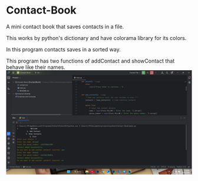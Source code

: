 # Contact-Book
A mini contact book that saves contacts in a file.

This works by python's dictionary and have colorama library for its colors.

In this program contacts saves in a sorted way.

This program has two functions of addContact and showContact that behave like their names.
<img src="preview.png" alt="description of the image">
